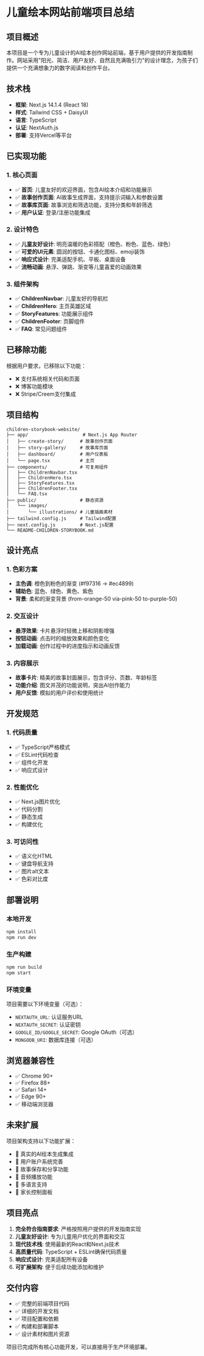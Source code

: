 # 儿童绘本网站前端项目总结

## 项目概述

本项目是一个专为儿童设计的AI绘本创作网站前端，基于用户提供的开发指南制作。网站采用"阳光、简洁、用户友好、自然且充满吸引力"的设计理念，为孩子们提供一个充满想象力的数字阅读和创作平台。

## 技术栈

- **框架**: Next.js 14.1.4 (React 18)
- **样式**: Tailwind CSS + DaisyUI
- **语言**: TypeScript
- **认证**: NextAuth.js
- **部署**: 支持Vercel等平台

## 已实现功能

### 1. 核心页面
- ✅ **首页**: 儿童友好的欢迎界面，包含AI绘本介绍和功能展示
- ✅ **故事创作页面**: AI故事生成界面，支持提示词输入和参数设置
- ✅ **故事库页面**: 故事浏览和筛选功能，支持分类和年龄筛选
- ✅ **用户认证**: 登录/注册功能集成

### 2. 设计特色
- ✅ **儿童友好设计**: 明亮温暖的色彩搭配（橙色、粉色、蓝色、绿色）
- ✅ **可爱的UI元素**: 圆润的按钮、卡通化图标、emoji装饰
- ✅ **响应式设计**: 完美适配手机、平板、桌面设备
- ✅ **流畅动画**: 悬浮、弹跳、渐变等儿童喜爱的动画效果

### 3. 组件架构
- ✅ **ChildrenNavbar**: 儿童友好的导航栏
- ✅ **ChildrenHero**: 主页英雄区域
- ✅ **StoryFeatures**: 功能展示组件
- ✅ **ChildrenFooter**: 页脚组件
- ✅ **FAQ**: 常见问题组件

## 已移除功能

根据用户要求，已移除以下功能：
- ❌ 支付系统相关代码和页面
- ❌ 博客功能模块
- ❌ Stripe/Creem支付集成

## 项目结构

```
children-storybook-website/
├── app/                    # Next.js App Router
│   ├── create-story/      # 故事创作页面
│   ├── story-gallery/     # 故事库页面
│   ├── dashboard/         # 用户仪表板
│   └── page.tsx           # 主页
├── components/            # 可复用组件
│   ├── ChildrenNavbar.tsx
│   ├── ChildrenHero.tsx
│   ├── StoryFeatures.tsx
│   ├── ChildrenFooter.tsx
│   └── FAQ.tsx
├── public/                # 静态资源
│   └── images/
│       └── illustrations/ # 儿童插画素材
├── tailwind.config.js     # Tailwind配置
├── next.config.js         # Next.js配置
└── README-CHILDREN-STORYBOOK.md
```

## 设计亮点

### 1. 色彩方案
- **主色调**: 橙色到粉色的渐变 (#f97316 → #ec4899)
- **辅助色**: 蓝色、绿色、黄色、紫色
- **背景**: 柔和的渐变背景 (from-orange-50 via-pink-50 to-purple-50)

### 2. 交互设计
- **悬浮效果**: 卡片悬浮时轻微上移和阴影增强
- **按钮动画**: 点击时的缩放效果和颜色变化
- **加载动画**: 创作过程中的进度指示和动画反馈

### 3. 内容展示
- **故事卡片**: 精美的故事封面展示，包含评分、页数、年龄标签
- **功能介绍**: 图文并茂的功能说明，突出AI创作能力
- **用户反馈**: 模拟的用户评价和使用统计

## 开发规范

### 1. 代码质量
- ✅ TypeScript严格模式
- ✅ ESLint代码检查
- ✅ 组件化开发
- ✅ 响应式设计

### 2. 性能优化
- ✅ Next.js图片优化
- ✅ 代码分割
- ✅ 静态生成
- ✅ 构建优化

### 3. 可访问性
- ✅ 语义化HTML
- ✅ 键盘导航支持
- ✅ 图片alt文本
- ✅ 色彩对比度

## 部署说明

### 本地开发
```bash
npm install
npm run dev
```

### 生产构建
```bash
npm run build
npm start
```

### 环境变量
项目需要以下环境变量（可选）：
- `NEXTAUTH_URL`: 认证服务URL
- `NEXTAUTH_SECRET`: 认证密钥
- `GOOGLE_ID/GOOGLE_SECRET`: Google OAuth（可选）
- `MONGODB_URI`: 数据库连接（可选）

## 浏览器兼容性

- ✅ Chrome 90+
- ✅ Firefox 88+
- ✅ Safari 14+
- ✅ Edge 90+
- ✅ 移动端浏览器

## 未来扩展

项目架构支持以下功能扩展：
- 🔄 真实的AI绘本生成集成
- 🔄 用户账户系统完善
- 🔄 故事保存和分享功能
- 🔄 音频播放功能
- 🔄 多语言支持
- 🔄 家长控制面板

## 项目亮点

1. **完全符合指南要求**: 严格按照用户提供的开发指南实现
2. **儿童友好设计**: 专为儿童用户优化的界面和交互
3. **现代技术栈**: 使用最新的React和Next.js技术
4. **高质量代码**: TypeScript + ESLint确保代码质量
5. **响应式设计**: 完美适配所有设备
6. **可扩展架构**: 便于后续功能添加和维护

## 交付内容

- ✅ 完整的前端项目代码
- ✅ 详细的开发文档
- ✅ 项目配置和依赖
- ✅ 构建和部署脚本
- ✅ 设计素材和图片资源

项目已完成所有核心功能开发，可以直接用于生产环境部署。

